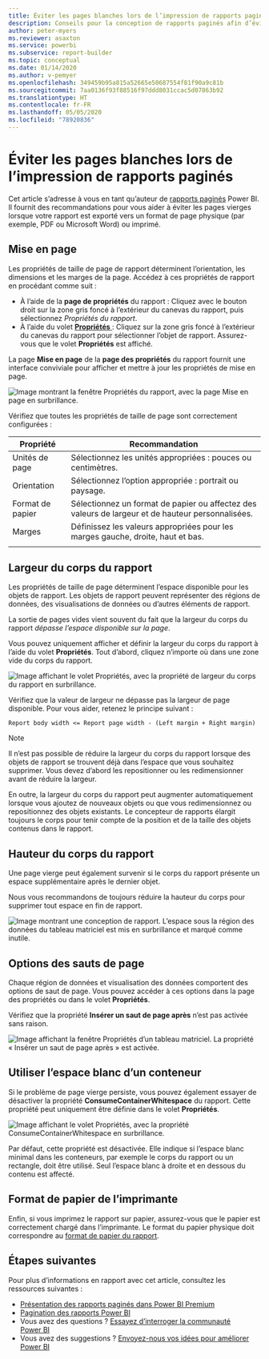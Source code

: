 ```yaml
---
title: Éviter les pages blanches lors de l’impression de rapports paginés
description: Conseils pour la conception de rapports paginés afin d’éviter les pages vierges lors de l’impression.
author: peter-myers
ms.reviewer: asaxton
ms.service: powerbi
ms.subservice: report-builder
ms.topic: conceptual
ms.date: 01/14/2020
ms.author: v-pemyer
ms.openlocfilehash: 349459b95a815a52665e50687554f81f90a9c81b
ms.sourcegitcommit: 7aa0136f93f88516f97ddd8031ccac5d07863b92
ms.translationtype: HT
ms.contentlocale: fr-FR
ms.lasthandoff: 05/05/2020
ms.locfileid: "78920836"
---
```

# <a name="avoid-blank-pages-when-printing-paginated-reports"></a>Éviter les pages blanches lors de l’impression de rapports paginés

Cet article s’adresse à vous en tant qu’auteur de [rapports paginés](../paginated-reports/paginated-reports-report-builder-power-bi.md) Power BI. Il fournit des recommandations pour vous aider à éviter les pages vierges lorsque votre rapport est exporté vers un format de page physique (par exemple, PDF ou Microsoft Word) ou imprimé.

## <a name="page-setup"></a>Mise en page

Les propriétés de taille de page de rapport déterminent l’orientation, les dimensions et les marges de la page. Accédez à ces propriétés de rapport en procédant comme suit :

- À l’aide de la **page de propriétés** du rapport : Cliquez avec le bouton droit sur la zone gris foncé à l’extérieur du canevas du rapport, puis sélectionnez _Propriétés du rapport_.
- À l’aide du volet [**Propriétés** ](../paginated-reports/paginated-reports-report-design-view.md#4-properties-pane): Cliquez sur la zone gris foncé à l’extérieur du canevas du rapport pour sélectionner l’objet de rapport. Assurez-vous que le volet **Propriétés** est affiché.

La page **Mise en page** de la **page des propriétés** du rapport fournit une interface conviviale pour afficher et mettre à jour les propriétés de mise en page.

![Image montrant la fenêtre Propriétés du rapport, avec la page Mise en page en surbrillance.](media/report-paginated-blank-page/report-page-setup-properties.png)

Vérifiez que toutes les propriétés de taille de page sont correctement configurées :

|Propriété|Recommandation|
|---------|---------|
|Unités de page|Sélectionnez les unités appropriées : pouces ou centimètres.|
|Orientation|Sélectionnez l’option appropriée : portrait ou paysage.|
|Format de papier|Sélectionnez un format de papier ou affectez des valeurs de largeur et de hauteur personnalisées.|
|Marges|Définissez les valeurs appropriées pour les marges gauche, droite, haut et bas.|
|||

## <a name="report-body-width"></a>Largeur du corps du rapport

Les propriétés de taille de page déterminent l’espace disponible pour les objets de rapport. Les objets de rapport peuvent représenter des régions de données, des visualisations de données ou d’autres éléments de rapport.

La sortie de pages vides vient souvent du fait que la largeur du corps du rapport _dépasse l’espace disponible sur la page_.

Vous pouvez uniquement afficher et définir la largeur du corps du rapport à l’aide du volet **Propriétés**. Tout d’abord, cliquez n’importe où dans une zone vide du corps du rapport.

![Image affichant le volet Propriétés, avec la propriété de largeur du corps du rapport en surbrillance.](media/report-paginated-blank-page/report-body-properties-width.png)

Vérifiez que la valeur de largeur ne dépasse pas la largeur de page disponible. Pour vous aider, retenez le principe suivant :

```Report body width <= Report page width - (Left margin + Right margin)```

> [!NOTE]
> Il n’est pas possible de réduire la largeur du corps du rapport lorsque des objets de rapport se trouvent déjà dans l’espace que vous souhaitez supprimer. Vous devez d’abord les repositionner ou les redimensionner avant de réduire la largeur.
>
> En outre, la largeur du corps du rapport peut augmenter automatiquement lorsque vous ajoutez de nouveaux objets ou que vous redimensionnez ou repositionnez des objets existants. Le concepteur de rapports élargit toujours le corps pour tenir compte de la position et de la taille des objets contenus dans le rapport.

## <a name="report-body-height"></a>Hauteur du corps du rapport

Une page vierge peut également survenir si le corps du rapport présente un espace supplémentaire après le dernier objet.

Nous vous recommandons de toujours réduire la hauteur du corps pour supprimer tout espace en fin de rapport.

![Image montrant une conception de rapport. L’espace sous la région des données du tableau matriciel est mis en surbrillance et marqué comme inutile.](media/report-paginated-blank-page/report-body-remove-trailing-space.png)

## <a name="page-break-options"></a>Options des sauts de page

Chaque région de données et visualisation des données comportent des options de saut de page. Vous pouvez accéder à ces options dans la page des propriétés ou dans le volet **Propriétés**.

Vérifiez que la propriété **Insérer un saut de page après** n’est pas activée sans raison.

![Image affichant la fenêtre Propriétés d’un tableau matriciel. La propriété « Insérer un saut de page après » est activée.](media/report-paginated-blank-page/data-region-page-break-option-after.png)

## <a name="consume-container-whitespace"></a>Utiliser l’espace blanc d’un conteneur

Si le problème de page vierge persiste, vous pouvez également essayer de désactiver la propriété **ConsumeContainerWhitespace** du rapport. Cette propriété peut uniquement être définie dans le volet **Propriétés**.

![Image affichant le volet Propriétés, avec la propriété ConsumeContainerWhitespace en surbrillance.](media/report-paginated-blank-page/report-properties-consumecontainerwhitespace.png)

Par défaut, cette propriété est désactivée. Elle indique si l’espace blanc minimal dans les conteneurs, par exemple le corps du rapport ou un rectangle, doit être utilisé. Seul l’espace blanc à droite et en dessous du contenu est affecté.

## <a name="printer-paper-size"></a>Format de papier de l’imprimante

Enfin, si vous imprimez le rapport sur papier, assurez-vous que le papier est correctement chargé dans l’imprimante. Le format du papier physique doit correspondre au [format de papier du rapport](#page-setup).

## <a name="next-steps"></a>Étapes suivantes

Pour plus d’informations en rapport avec cet article, consultez les ressources suivantes :

- [Présentation des rapports paginés dans Power BI Premium](../paginated-reports/paginated-reports-report-builder-power-bi.md)
- [Pagination des rapports Power BI](../paginated-reports/paginated-reports-pagination.md)
- Vous avez des questions ? [Essayez d’interroger la communauté Power BI](https://community.powerbi.com/)
- Vous avez des suggestions ? [Envoyez-nous vos idées pour améliorer Power BI](https://ideas.powerbi.com)
